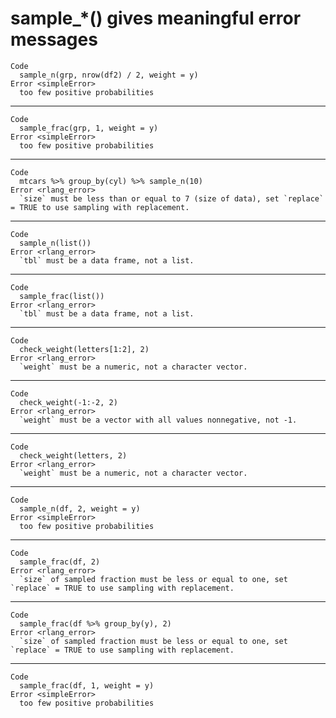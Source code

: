 # sample_*() gives meaningful error messages

    Code
      sample_n(grp, nrow(df2) / 2, weight = y)
    Error <simpleError>
      too few positive probabilities

---

    Code
      sample_frac(grp, 1, weight = y)
    Error <simpleError>
      too few positive probabilities

---

    Code
      mtcars %>% group_by(cyl) %>% sample_n(10)
    Error <rlang_error>
      `size` must be less than or equal to 7 (size of data), set `replace` = TRUE to use sampling with replacement.

---

    Code
      sample_n(list())
    Error <rlang_error>
      `tbl` must be a data frame, not a list.

---

    Code
      sample_frac(list())
    Error <rlang_error>
      `tbl` must be a data frame, not a list.

---

    Code
      check_weight(letters[1:2], 2)
    Error <rlang_error>
      `weight` must be a numeric, not a character vector.

---

    Code
      check_weight(-1:-2, 2)
    Error <rlang_error>
      `weight` must be a vector with all values nonnegative, not -1.

---

    Code
      check_weight(letters, 2)
    Error <rlang_error>
      `weight` must be a numeric, not a character vector.

---

    Code
      sample_n(df, 2, weight = y)
    Error <simpleError>
      too few positive probabilities

---

    Code
      sample_frac(df, 2)
    Error <rlang_error>
      `size` of sampled fraction must be less or equal to one, set `replace` = TRUE to use sampling with replacement.

---

    Code
      sample_frac(df %>% group_by(y), 2)
    Error <rlang_error>
      `size` of sampled fraction must be less or equal to one, set `replace` = TRUE to use sampling with replacement.

---

    Code
      sample_frac(df, 1, weight = y)
    Error <simpleError>
      too few positive probabilities

